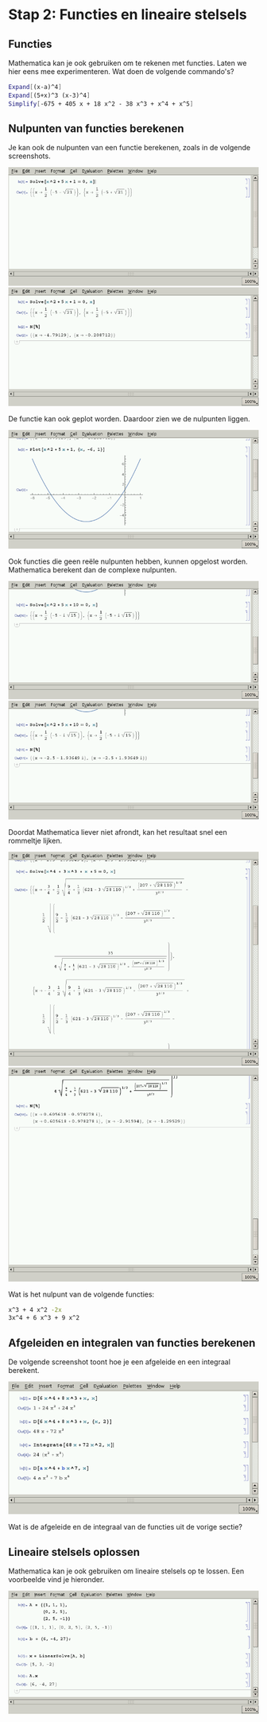 # Stap 2: Functies en lineaire stelsels

## Functies

Mathematica kan je ook gebruiken om te rekenen met functies. Laten we hier eens mee experimenteren. Wat doen de volgende commando's?

```bash
Expand[(x-a)^4]
Expand[(5+x)^3 (x-3)^4]
Simplify[-675 + 405 x + 18 x^2 - 38 x^3 + x^4 + x^5]
```


## Nulpunten van functies berekenen

Je kan ook de nulpunten van een functie berekenen, zoals in de volgende screenshots.

![Nulpunt van een functie](nulpunt1.png)
![Nulpunt van een functie](nulpunt2.png)

De functie kan ook geplot worden. Daardoor zien we de nulpunten liggen.

![Nulpunt van een functie](nulpunt3.png)

Ook functies die geen reële nulpunten hebben, kunnen opgelost worden. Mathematica berekent dan de complexe nulpunten.

![Nulpunt van een functie](nulpunt4.png)
![Nulpunt van een functie](nulpunt5.png)

Doordat Mathematica liever niet afrondt, kan het resultaat snel een rommeltje lijken.

![Nulpunt van een functie](nulpunt6.png)
![Nulpunt van een functie](nulpunt7.png)

Wat is het nulpunt van de volgende functies:

```bash
x^3 + 4 x^2 -2x
3x^4 + 6 x^3 + 9 x^2
```

## Afgeleiden en integralen van functies berekenen

De volgende screenshot toont hoe je een afgeleide en een integraal berekent.

![Afgeleide/Integraal van een functie](afgeleide.png)

Wat is de afgeleide en de integraal van de functies uit de vorige sectie?

## Lineaire stelsels oplossen

Mathematica kan je ook gebruiken om lineaire stelsels op te lossen. Een voorbeelde vind je hieronder.

![Lineair stelsel oplossen](matrix.png)
